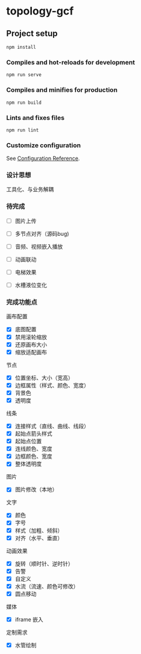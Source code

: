 # topology-gcf

## Project setup
```
npm install
```

### Compiles and hot-reloads for development
```
npm run serve
```

### Compiles and minifies for production
```
npm run build
```

### Lints and fixes files
```
npm run lint
```

### Customize configuration
See [Configuration Reference](https://cli.vuejs.org/config/).

### 设计思想
工具化、与业务解耦

### 待完成
- [ ] 图片上传
- [ ] 多节点对齐（源码bug)
- [ ] 音频、视频嵌入播放
- [ ] 动画联动
- [ ] 电梯效果
- [ ] 水槽液位变化



### 完成功能点

画布配置
- [x] 底图配置
- [x] 禁用滚轮缩放
- [x] 还原画布大小
- [x] 缩放适配画布

节点
- [x] 位置坐标、大小（宽高）
- [x] 边框属性（样式、颜色、宽度）
- [x] 背景色
- [x] 透明度

线条
- [x] 连接样式（直线、曲线、线段）
- [x] 起始点箭头样式
- [x] 起始点位置
- [x] 连线颜色、宽度
- [x] 边框颜色、宽度
- [x] 整体透明度

图片
- [x] 图片修改（本地）

文字
- [x] 颜色
- [x] 字号
- [x] 样式（加粗、倾斜）
- [x] 对齐（水平、垂直）

动画效果
- [x] 旋转（顺时针、逆时针）
- [x] 告警
- [x] 自定义
- [x] 水流（流速、颜色可修改）
- [x] 圆点移动

媒体
- [x] iframe 嵌入

定制需求
- [x] 水管绘制


